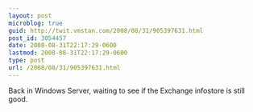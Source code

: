 ```yaml
---
layout: post
microblog: true
guid: http://twit.vmstan.com/2008/08/31/905397631.html
post_id: 3054457
date: 2008-08-31T22:17:29-0600
lastmod: 2008-08-31T22:17:29-0600
type: post
url: /2008/08/31/905397631.html
---
```

Back in Windows Server, waiting to see if the Exchange infostore is still good.
